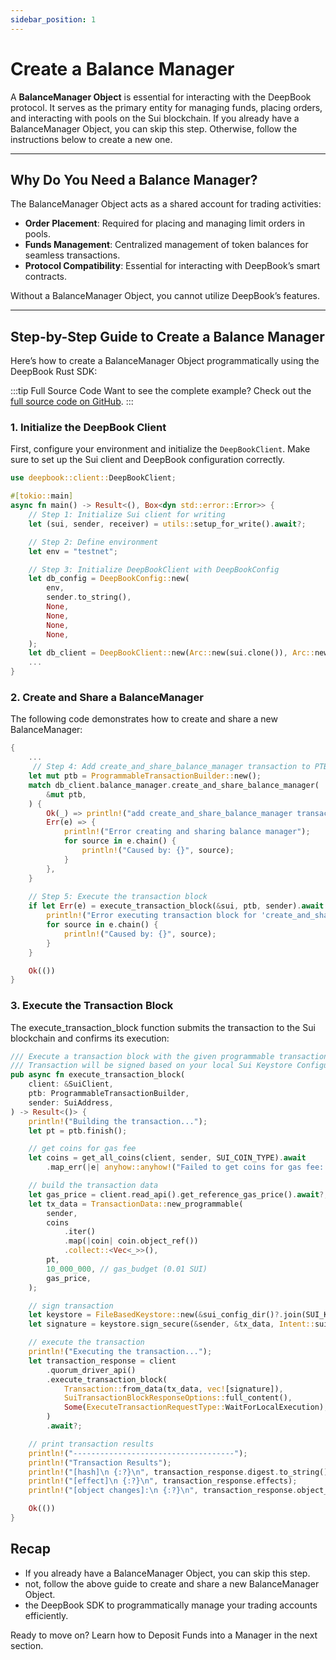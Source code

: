 ```yaml
---
sidebar_position: 1
---
```


# Create a Balance Manager

A **BalanceManager Object** is essential for interacting with the DeepBook protocol. It serves as the primary entity for managing funds, placing orders, and interacting with pools on the Sui blockchain. If you already have a BalanceManager Object, you can skip this step. Otherwise, follow the instructions below to create a new one.

---

## Why Do You Need a Balance Manager?

The BalanceManager Object acts as a shared account for trading activities:
- **Order Placement**: Required for placing and managing limit orders in pools.
- **Funds Management**: Centralized management of token balances for seamless transactions.
- **Protocol Compatibility**: Essential for interacting with DeepBook’s smart contracts.

Without a BalanceManager Object, you cannot utilize DeepBook’s features.

---

## Step-by-Step Guide to Create a Balance Manager

Here’s how to create a BalanceManager Object programmatically using the DeepBook Rust SDK:

:::tip Full Source Code
Want to see the complete example? Check out the [full source code on GitHub](https://github.com/styu12/deepbook-rust-sdk/blob/main/examples/create_and_share_balance_manager.rs).
::: 

### 1. Initialize the DeepBook Client
First, configure your environment and initialize the `DeepBookClient`. Make sure to set up the Sui client and DeepBook configuration correctly.

```rust
use deepbook::client::DeepBookClient;

#[tokio::main]
async fn main() -> Result<(), Box<dyn std::error::Error>> {
    // Step 1: Initialize Sui client for writing
    let (sui, sender, receiver) = utils::setup_for_write().await?;

    // Step 2: Define environment
    let env = "testnet";

    // Step 3: Initialize DeepBookClient with DeepBookConfig
    let db_config = DeepBookConfig::new(
        env,
        sender.to_string(),
        None,
        None,
        None,
        None,
    );
    let db_client = DeepBookClient::new(Arc::new(sui.clone()), Arc::new(db_config));
    ...
}
```

### 2. Create and Share a BalanceManager

The following code demonstrates how to create and share a new BalanceManager:

```rust
{
    ...
     // Step 4: Add create_and_share_balance_manager transaction to PTB with deepbook-sdk
    let mut ptb = ProgrammableTransactionBuilder::new();
    match db_client.balance_manager.create_and_share_balance_manager(
        &mut ptb,
    ) {
        Ok(_) => println!("add create_and_share_balance_manager transaction to PTB"),
        Err(e) => {
            println!("Error creating and sharing balance manager");
            for source in e.chain() {
                println!("Caused by: {}", source);
            }
        },
    }
    
    // Step 5: Execute the transaction block
    if let Err(e) = execute_transaction_block(&sui, ptb, sender).await {
        println!("Error executing transaction block for 'create_and_share_balance_manager'");
        for source in e.chain() {
            println!("Caused by: {}", source);
        }
    }

    Ok(())
}
```

### 3. Execute the Transaction Block

The execute_transaction_block function submits the transaction to the Sui blockchain and confirms its execution:

```rust
/// Execute a transaction block with the given programmable transaction builder and sender address.
/// Transaction will be signed based on your local Sui Keystore Configuration. (located at ~/.sui/sui_config/sui.keystore)
pub async fn execute_transaction_block(
    client: &SuiClient,
    ptb: ProgrammableTransactionBuilder,
    sender: SuiAddress,
) -> Result<()> {
    println!("Building the transaction...");
    let pt = ptb.finish();

    // get coins for gas fee
    let coins = get_all_coins(client, sender, SUI_COIN_TYPE).await
        .map_err(|e| anyhow::anyhow!("Failed to get coins for gas fee: {e}"))?;

    // build the transaction data
    let gas_price = client.read_api().get_reference_gas_price().await?;
    let tx_data = TransactionData::new_programmable(
        sender,
        coins
            .iter()
            .map(|coin| coin.object_ref())
            .collect::<Vec<_>>(),
        pt,
        10_000_000, // gas_budget (0.01 SUI)
        gas_price,
    );

    // sign transaction
    let keystore = FileBasedKeystore::new(&sui_config_dir()?.join(SUI_KEYSTORE_FILENAME))?;
    let signature = keystore.sign_secure(&sender, &tx_data, Intent::sui_transaction())?;

    // execute the transaction
    println!("Executing the transaction...");
    let transaction_response = client
        .quorum_driver_api()
        .execute_transaction_block(
            Transaction::from_data(tx_data, vec![signature]),
            SuiTransactionBlockResponseOptions::full_content(),
            Some(ExecuteTransactionRequestType::WaitForLocalExecution),
        )
        .await?;

    // print transaction results
    println!("------------------------------------");
    println!("Transaction Results");
    println!("[hash]\n {:?}\n", transaction_response.digest.to_string());
    println!("[effect]\n {:?}\n", transaction_response.effects);
    println!("[object changes]:\n {:?}\n", transaction_response.object_changes);

    Ok(())
}
```

## Recap

- If you already have a BalanceManager Object, you can skip this step.
- not, follow the above guide to create and share a new BalanceManager Object.
- the DeepBook SDK to programmatically manage your trading accounts efficiently.

Ready to move on? Learn how to Deposit Funds into a Manager in the next section.